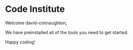 # Code Institute

Welcome david-connaughton,

We have preinstalled all of the tools you need to get started.

Happy coding!